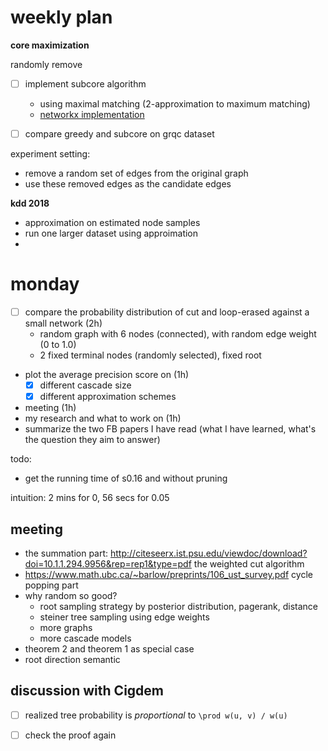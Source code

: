 # weekly plan

**core maximization**

randomly remove 

- [ ] implement subcore algorithm
  - using maximal matching (2-approximation to maximum matching)
  - [networkx implementation](https://networkx.github.io/documentation/networkx-1.10/reference/generated/networkx.algorithms.matching.maximal_matching.html#networkx.algorithms.matching.maximal_matching)

- [ ] compare greedy and subcore on grqc dataset


experiment setting:

- remove a random set of edges from the original graph
- use these removed edges as the candidate edges

**kdd 2018**

- approximation on estimated node samples
- run one larger dataset using approimation
- 

# monday

- [ ] compare the probability distribution of cut and loop-erased against a small network (2h)
  - random graph with 6 nodes (connected), with random edge weight (0 to 1.0)
  - 2 fixed terminal nodes (randomly selected), fixed root
- plot the average precision score on (1h)
  - [X] different cascade size 
  - [X] different approximation schemes
- meeting (1h)
- my research and what to work on (1h)
- summarize the two FB papers I have read (what I have learned, what's the question they aim to answer)



todo:

- get the running time of s0.16 and without pruning

intuition: 2 mins for 0, 56 secs for 0.05

## meeting

- the summation part: http://citeseerx.ist.psu.edu/viewdoc/download?doi=10.1.1.294.9956&rep=rep1&type=pdf the weighted cut algorithm
- https://www.math.ubc.ca/~barlow/preprints/106_ust_survey.pdf cycle popping part
- why random so good?
  - root sampling strategy by posterior distribution, pagerank, distance
  - steiner tree sampling using edge weights
  - more graphs
  - more cascade models
- theorem 2 and theorem 1 as special case
- root direction semantic

## discussion with Cigdem

- [ ] realized tree probability is *proportional* to `\prod w(u, v) / w(u)`
- [ ] check the proof again

